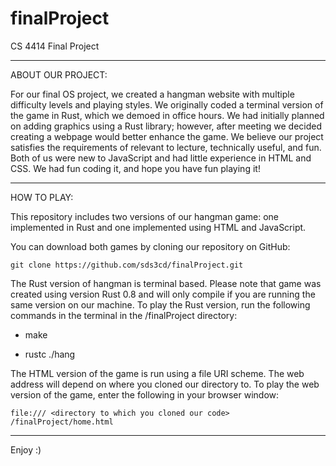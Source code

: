 finalProject
============

CS 4414 Final Project
__________________
ABOUT OUR PROJECT:

For our final OS project, we created a hangman website with multiple difficulty levels and playing styles. We originally coded a terminal version of the game in Rust, which we demoed in office hours.  We had initially planned on adding graphics using a Rust library; however, after meeting we decided creating a webpage would better enhance the game.  We believe our project satisfies the requirements of relevant to lecture, technically useful, and fun.  Both of us were new to JavaScript and had little experience in HTML and CSS.  We had fun coding it, and hope you have fun playing it!

__________________
HOW TO PLAY:

This repository includes two versions of our hangman game: one implemented in Rust and one implemented using HTML and JavaScript. 

You can download both games by cloning our repository on GitHub:

	git clone https://github.com/sds3cd/finalProject.git

The Rust version of hangman is terminal based.    Please note that game was created using version Rust 0.8 and will only compile if you are running the same version on our machine.  To play the Rust version, run the following commands in the terminal in the /finalProject directory:

- make
  
* rustc ./hang

The HTML version of the game is run using a file URI scheme.  The web address will depend on where you cloned our directory to.  To play the web version of the game, enter the following in your browser window: 

	file:/// <directory to which you cloned our code> /finalProject/home.html

 __________________
Enjoy :)
